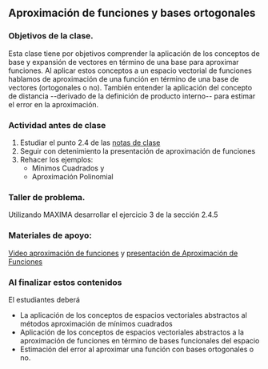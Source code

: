 ## Aproximación de funciones y bases ortogonales
### Objetivos de la clase.
Esta clase tiene por objetivos comprender la aplicación de los conceptos de base y expansión de vectores en término de una base para aproximar funciones. Al aplicar estos conceptos a un espacio vectorial de funciones hablamos de aproximación de una función en término de una base de vectores (ortogonales o no). También entender la aplicación del concepto de distancia --derivado de la definición de producto interno-- para estimar el error en la aproximación.

### Actividad antes de clase
   1. Estudiar el punto 2.4 de las [notas de clase](https://github.com/nunezluis/MisCursos/blob/main/MisMateriales/LibrosCapitulos/VolumenUNOshort.pdf)
   2. Seguir con detenimiento la presentación de aproximación de funciones
   3. Rehacer los ejemplos:
      + Mínimos Cuadrados y
      + Aproximación Polinomial

### Taller de problema.
Utilizando MAXIMA desarrollar el ejercicio 3 de la sección 2.4.5

### Materiales de apoyo:
[Video aproximación de funciones](https://youtu.be/3f6HkYM3sQM) y [presentación de Aproximación de Funciones](https://github.com/nunezluis/MisCursos/blob/main/MisMateriales/Presentaciones/2_4AproximacionFunciones.pdf)

### Al finalizar estos contenidos
El estudiantes deberá
   + La aplicación de los conceptos de espacios vectoriales abstractos al métodos aproximación de mínimos cuadrados
   + Aplicación de los conceptos de espacios vectoriales abstractos a la aproximación de funciones en término de bases funcionales del espacio
   + Estimación del error al aproximar una función con bases ortogonales o no.
